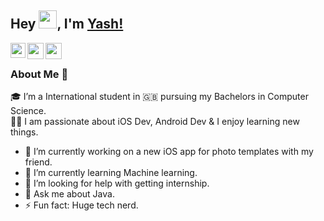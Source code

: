 ## Hey <img src="https://github.com/TheDudeThatCode/TheDudeThatCode/blob/master/Assets/Hi.gif" width="29px">, I'm [Yash!](https://yashpatel.github.io) 

<a href="https://www.linkedin.com/in/yash-patel-b7038b1aa">
  <img align="left" width="24px" src="https://cdn.jsdelivr.net/npm/simple-icons@v3/icons/linkedin.svg"  />
</a>
<a href="https://twitter.com/Yashpatel61016">
  <img align="left" width="26px" src="https://cdn.jsdelivr.net/npm/simple-icons@v3/icons/twitter.svg" />
</a>
<a href="mailto:yashpatel61016@gmail.com">
  <img align="left" width="26px" src="https://cdn.jsdelivr.net/npm/simple-icons@v3/icons/gmail.svg" />
</a>

<br />

### About Me 🚀
🎓 I’m a International student in 🇬🇧 pursuing my Bachelors in Computer Science. </br>
👨‍💻  I am passionate about iOS Dev, Android Dev & I enjoy learning new things. </br>
- 🔭 I’m currently working on a new iOS app for photo templates with my friend.
- 🌱 I’m currently learning Machine learning. 
- 🤔 I’m looking for help with getting internship.
- 💬 Ask me about Java.
- ⚡ Fun fact: Huge tech nerd. 
